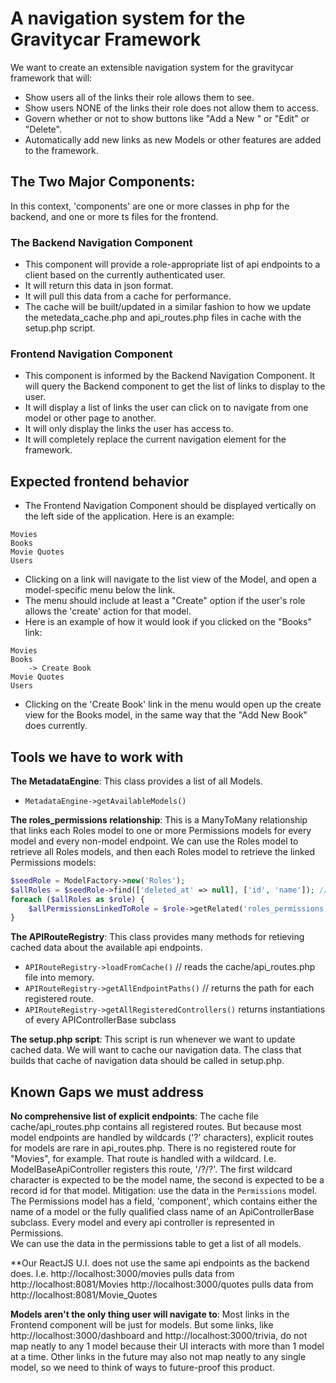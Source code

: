# A navigation system for the Gravitycar Framework

We want to create an extensible navigation system for the gravitycar framework that will:

- Show users all of the links their role allows them to see.
- Show users NONE of the links their role does not allow them to access.
- Govern whether or not to show buttons like "Add a New <Model Name>" or "Edit" or "Delete".
- Automatically add new links as new Models or other features are added to the framework.
	
## The Two Major Components:
In this context, 'components' are one or more classes in php for the backend, and one or more ts files for the frontend.

### The Backend Navigation Component

- This component will provide a role-appropriate list of api endpoints to a client based on the currently authenticated user.
- It will return this data in json format.
- It will pull this data from a cache for performance.
- The cache will be built/updated in a similar fashion to how we update the metedata_cache.php and api_routes.php files in cache with the setup.php script.
	
### Frontend Navigation Component

- This component is informed by the Backend Navigation Component. It will query the Backend component to get the list of links to display to the user.
- It will display a list of links the user can click on to navigate from one model or other page to another.
- It will only display the links the user has access to.
- It will completely replace the current navigation element for the framework.
	
	
## Expected frontend behavior	
- The Frontend Navigation Component should be displayed vertically on the left side of the application. Here is an example:
```
Movies
Books
Movie Quotes
Users
```	
- Clicking on a link will navigate to the list view of the Model, and open a model-specific menu below the link. 
- The menu should include at least a "Create" option if the user's role allows the 'create' action for that model. 
- Here is an example of how it would look if you clicked on the "Books" link:

```
Movies
Books
	-> Create Book
Movie Quotes
Users
```
- Clicking on the 'Create Book' link in the menu would open up the create view for the Books model, in the same way that the "Add New Book" does currently.


## Tools we have to work with
**The MetadataEngine**: 
This class provides a list of all Models. 
- `MetadataEngine->getAvailableModels()`
    
**The roles_permissions relationship**: 
This is a ManyToMany relationship that links each Roles model to one or more Permissions models for every model and every non-model endpoint.
We can use the Roles model to retrieve all Roles models, and then each Roles model to retrieve the linked Permissions models:
```php
$seedRole = ModelFactory->new('Roles');
$allRoles = $seedRole->find(['deleted_at' => null], ['id', 'name']); // find() returns an array of models.
foreach ($allRoles as $role) {
    $allPermissionsLinkedToRole = $role->getRelated('roles_permissions'); // getRelated() returns raw data, not models.
}
```
    
**The APIRouteRegistry**: 
This class provides many methods for retieving cached data about the available api endpoints.
- `APIRouteRegistry->loadFromCache()` // reads the cache/api_routes.php file into memory.
- `APIRouteRegistry->getAllEndpointPaths()` // returns the path for each registered route.
- `APIRouteRegistry->getAllRegisteredControllers()` returns instantiations of every APIControllerBase subclass

**The setup.php script**: This script is run whenever we want to update cached data. We will want to cache our navigation data. The class that builds that cache of navigation data should be called in setup.php.	
		
		
## Known Gaps we must address
**No comprehensive list of explicit endpoints**: The cache file cache/api_routes.php contains all registered routes. 
But because most model endpoints are handled by wildcards ('?' characters), explicit routes for models are rare in api_routes.php. 
There is no registered route for "Movies", for example. That route is handled with a wildcard. 
I.e. ModelBaseApiController registers this route, '/?/?'. The first wildcard character is expected to be the model name, the second is expected to be a record id for that model.
Mitigation: use the data in the `Permissions` model. The Permissions model has a field, 'component', which contains either the name of a model or the fully qualified class name of an ApiControllerBase subclass.
Every model and every api controller is represented in Permissions.  
We can use the data in the permissions table to get a list of all models. 


**Our ReactJS U.I. does not use the same api endpoints as the backend does.
I.e. http://localhost:3000/movies pulls data from http://localhost:8081/Movies
http://localhost:3000/quotes pulls data from http://localhost:8081/Movie_Quotes


**Models aren't the only thing user will navigate to**: 
Most links in the Frontend component will be just for models.
But some links, like http://localhost:3000/dashboard and http://localhost:3000/trivia, do not map neatly to any 1 model because their UI interacts with more than 1 model at a time.
Other links in the future may also not map neatly to any single model, so we need to think of ways to future-proof this product.

	
	